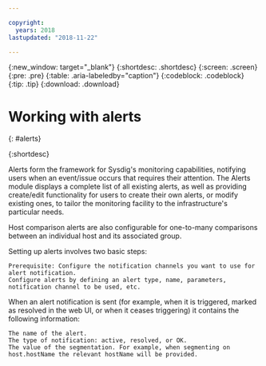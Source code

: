 ```yaml
---

copyright:
  years: 2018
lastupdated: "2018-11-22"

---
```


{:new_window: target="_blank"}
{:shortdesc: .shortdesc}
{:screen: .screen}
{:pre: .pre}
{:table: .aria-labeledby="caption"}
{:codeblock: .codeblock}
{:tip: .tip}
{:download: .download}


# Working with alerts
{: #alerts}


{:shortdesc}



Alerts form the framework for Sysdig's monitoring capabilities, notifying users when an event/issue occurs that requires their attention. The Alerts module displays a complete list of all existing alerts, as well as providing create/edit functionality for users to create their own alerts, or modify existing ones, to tailor the monitoring facility to the infrastructure's particular needs.

Host comparison alerts are also configurable for one-to-many comparisons between an individual host and its associated group.

Setting up alerts involves two basic steps:

    Prerequisite: Configure the notification channels you want to use for alert notification. 
    Configure alerts by defining an alert type, name, parameters, notification channel to be used, etc. 

When an alert notification is sent (for example, when it is triggered, marked as resolved in the web UI, or when it ceases triggering) it contains the following information:

    The name of the alert.
    The type of notification: active, resolved, or OK.
    The value of the segmentation. For example, when segmenting on host.hostName the relevant hostName will be provided.